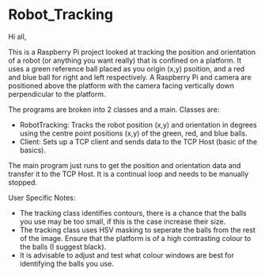 # Robot_Tracking
Hi all,

This is a Raspberry Pi project looked at tracking the position and orientation of a robot (or anything you want really) that is 
confined on a platform. It uses a green reference ball placed as you origin (x,y) psoition, and a red and blue ball for right and 
left respectively. A Raspberry Pi and camera are positioned above the platform with the camera facing vertically down perpendicular 
to the platform.

The programs are broken into 2 classes and a main. Classes are: 
- RobotTracking: Tracks the robot position (x,y) and orientation in degrees using the centre point positions (x,y) of the 
green, red, and blue balls.
- Client: Sets up a TCP client and sends data to the TCP Host (basic of the basics).

The main program just runs to get the position and orientation data and transfer it to the TCP Host. It is a continual loop and needs to be manually stopped.

User Specific Notes:
- The tracking class identifies contours, there is a chance that the balls you use may be too small, if this is the case 
increase their size.
- The tracking class uses HSV masking to seperate the balls from the rest of the image. Ensure that the platform is of a high 
contrasting colour to the balls (I suggest black).
- It is advisable to adjust and test what colour windows are best for identifying the balls you use.
